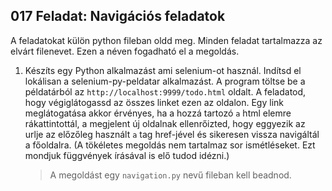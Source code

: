 ## 017 Feladat: Navigációs feladatok

A feladatokat külön python fileban oldd meg. Minden feladat tartalmazza az elvárt filenevet. Ezen a néven fogadható el a megoldás.

1) Készíts egy Python alkalmazást ami selenium-ot használ. Indítsd el lokálisan a selenium-py-peldatar alkalmazást. A program töltse be a példatárból az `http://localhost:9999/todo.html` oldalt. A feladatod, hogy végiglátogassd az összes linket ezen az oldalon. Egy link meglátogatása akkor érvényes, ha a hozzá tartozó `a` html elemre rákattintottál, a megjelent új oldalnak ellenrőizted, hogy eggyezik az urlje az előzőleg használt `a` tag href-jével és sikeresen vissza navigáltál a főoldalra. (A tökéletes megoldás nem tartalmaz sor ismétléseket. Ezt mondjuk függvények írásával is elő tudod idézni.)
    > A megoldást egy `navigation.py` nevű fileban kell beadnod.